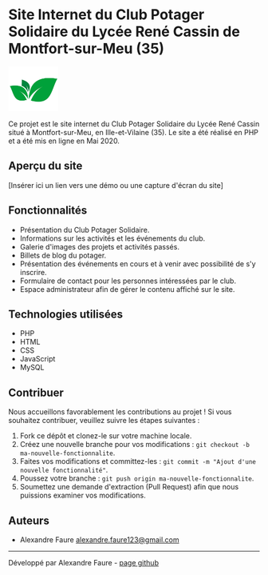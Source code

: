 # Site Internet du Club Potager Solidaire du Lycée René Cassin de Montfort-sur-Meu (35)

![Logo du Club Potager Solidaire](img/logomini.png)

Ce projet est le site internet du Club Potager Solidaire du Lycée René Cassin situé à Montfort-sur-Meu, en Ille-et-Vilaine (35). Le site a été réalisé en PHP et a été mis en ligne en Mai 2020.

## Aperçu du site

[Insérer ici un lien vers une démo ou une capture d'écran du site]

## Fonctionnalités

- Présentation du Club Potager Solidaire.
- Informations sur les activités et les événements du club.
- Galerie d'images des projets et activités passés.
- Billets de blog du potager.
- Présentation des événements en cours et à venir avec possibilité de s'y inscrire.
- Formulaire de contact pour les personnes intéressées par le club.
- Espace administrateur afin de gérer le contenu affiché sur le site.

## Technologies utilisées

- PHP
- HTML
- CSS
- JavaScript
- MySQL

## Contribuer

Nous accueillons favorablement les contributions au projet ! Si vous souhaitez contribuer, veuillez suivre les étapes suivantes :

1. Fork ce dépôt et clonez-le sur votre machine locale.
2. Créez une nouvelle branche pour vos modifications : `git checkout -b ma-nouvelle-fonctionnalite`.
3. Faites vos modifications et committez-les : `git commit -m "Ajout d'une nouvelle fonctionnalité"`.
4. Poussez votre branche : `git push origin ma-nouvelle-fonctionnalite`.
5. Soumettez une demande d'extraction (Pull Request) afin que nous puissions examiner vos modifications.

## Auteurs

- Alexandre Faure [alexandre.faure123@gmail.com](mailto:alexandre.faure123@gmail.com)

---
Développé par Alexandre Faure - [page github](https://github.com/alexandre-faure)
